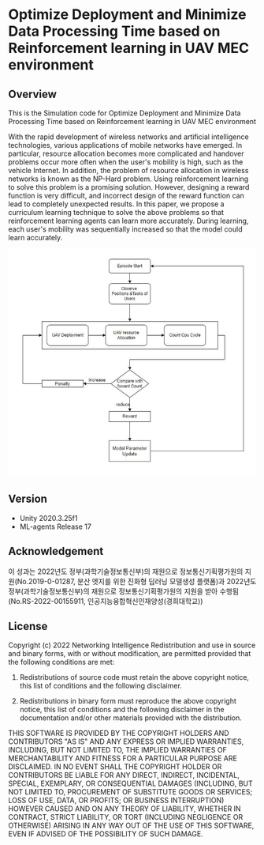 # Optimize Deployment and Minimize Data Processing Time based on Reinforcement learning in UAV MEC environment

## Overview
This is the Simulation code for Optimize Deployment and Minimize Data Processing Time based on Reinforcement learning in UAV MEC environment

With the rapid development of wireless networks and artificial intelligence technologies, various applications of mobile networks have emerged. In particular, resource allocation becomes more complicated and handover problems occur more often when the user's mobility is high, such as the vehicle Internet. In addition, the problem of resource allocation in wireless networks is known as the NP-Hard problem. Using reinforcement learning to solve this problem is a promising solution. However, designing a reward function is very difficult, and incorrect design of the reward function can lead to completely unexpected results. In this paper, we propose a curriculum learning technique to solve the above problems so that reinforcement learning agents can learn more accurately. During learning, each user's mobility was sequentially increased so that the model could learn accurately.

![image info](./flowchart.JPG)

## Version
- Unity 2020.3.25f1
- ML-agents Release 17

## Acknowledgement
이 성과는 2022년도 정부(과학기술정보통신부)의 재원으로 정보통신기획평가원의 지원(No.2019-0-01287, 분산 엣지를 위한 진화형 딥러닝 모델생성 플랫폼)과 2022년도 정부(과학기술정보통신부)의 재원으로 정보통신기획평가원의 지원을 받아 수행됨(No.RS-2022-00155911, 인공지능융합혁신인재양성(경희대학교))

## License
Copyright (c) 2022 Networking Intelligence
Redistribution and use in source and binary forms, with or without modification, are permitted provided that the following conditions are met:

1. Redistributions of source code must retain the above copyright notice, this list of conditions and the following disclaimer.

2. Redistributions in binary form must reproduce the above copyright notice, this list of conditions and the following disclaimer in the documentation and/or other materials provided with the distribution.

THIS SOFTWARE IS PROVIDED BY THE COPYRIGHT HOLDERS AND CONTRIBUTORS "AS IS" AND ANY EXPRESS OR IMPLIED WARRANTIES, INCLUDING, BUT NOT LIMITED TO, THE IMPLIED WARRANTIES OF MERCHANTABILITY AND FITNESS FOR A PARTICULAR PURPOSE ARE DISCLAIMED. IN NO EVENT SHALL THE COPYRIGHT HOLDER OR CONTRIBUTORS BE LIABLE FOR ANY DIRECT, INDIRECT, INCIDENTAL, SPECIAL, EXEMPLARY, OR CONSEQUENTIAL DAMAGES (INCLUDING, BUT NOT LIMITED TO, PROCUREMENT OF SUBSTITUTE GOODS OR SERVICES; LOSS OF USE, DATA, OR PROFITS; OR BUSINESS INTERRUPTION) HOWEVER CAUSED AND ON ANY THEORY OF LIABILITY, WHETHER IN CONTRACT, STRICT LIABILITY, OR TORT (INCLUDING NEGLIGENCE OR OTHERWISE) ARISING IN ANY WAY OUT OF THE USE OF THIS SOFTWARE, EVEN IF ADVISED OF THE POSSIBILITY OF SUCH DAMAGE.
